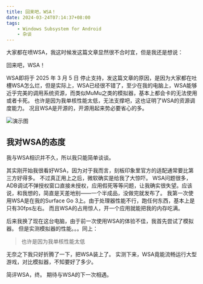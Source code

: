 ```yaml
---
title: 回来吧，WSA！
date: 2024-03-24T07:14:37+08:00
tags:
    - Windows Subsystem for Android
    - 杂谈
---
```

大家都在喷WSA，我这时候发这篇文章显然很不合时宜，但是我还是想说：

回来吧，WSA！

WSA即将于 2025 年 3 月 5 日 停止支持，发这篇文章的原因，是因为大家都在吐槽WSA怎么烂，但是实际上，WSA已经很不错了，至少在我的电脑上，WSA能够近乎完美的调用系统资源，而类似MuMu之类的模拟器，基本上都会卡的无法使用或者卡死。
也许是因为我单核性能太低，无法支撑吧，这也证明了WSA的资源调度能力。
况且WSA是开源的，开源用起来势必要省心的多。

![演示图](https://apac-cloudflare-r2-img.1l1.icu/2024/05/02/66328b50e0f8a.webp)

## 我对WSA的态度

我与WSA相识并不久，所以我只能简单谈谈。

其实刚开始我很看好WSA，因为对于我而言，刻板印象里官方的适配通常要比第三方好得多。
不过真正用上之后，微软确实是给我了大惊吓。
WSA问题很多，ADB调试不弹授权窗口直接未授权，应用假死等等问题，让我确实很失望。应该说，和我想的，简直是天差地别——一个半成品，没做完就发布了。
我第一次使用WSA是在我的Surface Go 3上。由于处理器性能不行，跑任何东西，基本上是只有30fps左右。
而且WSA的占用惊人，开一个应用就能把我的内存吃满。

后来我换了现在这台电脑，由于前一次使用WSA的体验不佳，我首先尝试了模拟器。
但是实测模拟器的性能。。。同上：

> 也许是因为我单核性能太低

无奈之下我只好折腾了一下，把WSA装上了。
实测下来，WSA竟能流畅运行大型游戏，对比模拟器，不知要好了多少。

简评WSA，终。
期待与WSA的下一次相遇。
